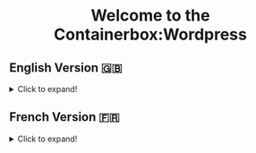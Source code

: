 <h1 align="center">Welcome to the  Containerbox:Wordpress</h1>

## English Version 🇬🇧 

<details>

 <summary>Click to expand!</summary>
 
 
 ### Description
<br>
ContainerBox Project 

</details>


## French Version 🇫🇷

<details>

<summary>Click to expand!</summary>
 
 Bienvenue dans la version francaise de ce projet
 
 * Download the script.

* change the file permission with 777 

    ` ` ` sudo chmod 777 firstscript.sh ` ` ` 

* Run the script with sudo.  

   ` ` ` sudo ./firstscript.sh ` ` ` 
   
   
   ` ` ` docker compose up -d ` ` ` 
   
 
   
   

* Latest current version with respective OS's of docker will be installed.

 ## Prerequisite:
    * Ubuntu OS.
 
 
 
</details>
